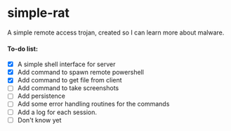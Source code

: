 # simple-rat
A simple remote access trojan, created so I can learn more about malware.

#### To-do list:
- [x] A simple shell interface for server
- [x] Add command to spawn remote powershell
- [x] Add command to get file from client
- [ ] Add command to take screenshots
- [ ] Add persistence
- [ ] Add some error handling routines for the commands
- [ ] Add a log for each session.
- [ ] Don't know yet
